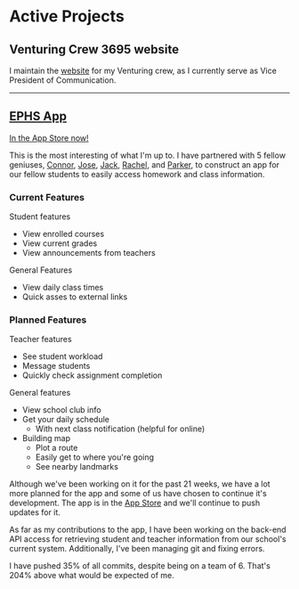 # Active Projects

## Venturing Crew 3695 website

I maintain the [website](https://venturing3695.wixsite.com/home) for my Venturing crew, as I currently serve as Vice President of Communication.

---

## [EPHS App](https://epcompsci.github.io/ephs/index.html)

[In the App Store now!](https://apps.apple.com/us/app/ephs/id1540598932)

This is the most interesting of what I'm up to. I have partnered with 5 fellow geniuses, [Connor](https://github.com/connorholm), [Jose](mailto:josemartinblancodiaz22@gmail.com), [Jack](https://github.com/jackgsch), [Rachel](https://github.com/rachelPark1), and [Parker](https://github.com/ParkerJ30), to construct an app for our fellow students to easily access homework and class information.

### Current Features
Student features
- View enrolled courses
- View current grades
- View announcements from teachers

General Features
- View daily class times
- Quick asses to external links

### Planned Features
Teacher features
- See student workload
- Message students
- Quickly check assignment completion

General features
- View school club info
- Get your daily schedule
    - With next class notification (helpful for online)
- Building map
    - Plot a route
    - Easily get to where you're going
    - See nearby landmarks

Although we've been working on it for the past 21 weeks, we have a lot more planned for the app and some of us have chosen to continue it's development. The app is in the [App Store](https://apps.apple.com/us/app/ephs/id1540598932) and we'll continue to push updates for it.

As far as my contributions to the app, I have been working on the back-end API access for retrieving student and teacher information from our school's current system. Additionally, I've been managing git and fixing errors.

I have pushed 35% of all commits, despite being on a team of 6. That's 204% above what would be expected of me.